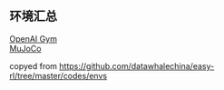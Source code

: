 ## 环境汇总

[OpenAI Gym](./gym_info.md)  
[MuJoCo](./mujoco_info.md)  

copyed from https://github.com/datawhalechina/easy-rl/tree/master/codes/envs
